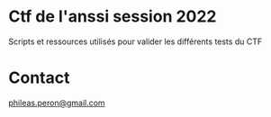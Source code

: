 # Ctf de l'anssi session 2022

Scripts et ressources utilisés pour valider les différents tests du CTF

# Contact

phileas.peron@gmail.com
